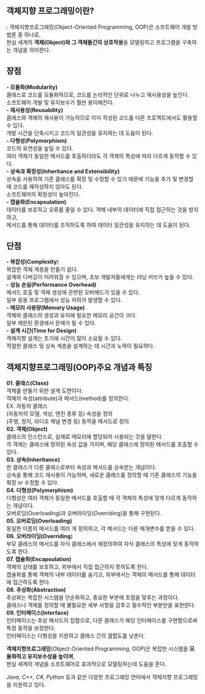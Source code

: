 ## 객체지향 프로그래밍이란?
: 객체지향프로그래밍(Object-Oriented Programming, OOP)은 소프트웨어 개발 방법론 중 하나로,   
현실 세계의 **객체(Object)와 그 객체들간의 상호작용**을 모델링하고 프로그램을 구축하는 개념을 의미한다.


## 장점
**- 모듈화(Modularity)**    
클래스로 코드를 모듈화하므로, 코드를 논리적인 단위로 나누고 재사용성을 높인다.     
소프트웨어 개발 및 유지보수가 훨씬 용이해진다.     
**- 재사용성(Reusability)**     
클래스와 객체의 재사용이 가능하므로 이미 작성된 코드를 다른 프로젝트에서도 활용할 수 있다.     
개발 시간을 단축시키고 코드의 일관성을 유지하는 데 도움이 된다.     
**- 다형성(Polymorphism)**    
코드의 유연성을 높일 수 있다.   
여러 객체가 동일한 메서드를 호출하더라도 각 객체의 특성에 따라 다르게 동작할 수 있다.    
**- 상속과 확장성(Inheritance and Extensibility)**     
상속을 사용하여 기존 클래스를 확장 및 수정할 수 있기 때문에 기능을 추가 및 변경할 때 코드를 재작성하지 않아도 된다.    
소프트웨어의 확장성이 높아진다.    
**- 캡슐화(Encapsulation)**     
데이터를 보호하고 오류를 줄일 수 있다. 객체 내부의 데이터에 직접 접근하는 것을 방지하고,    
메서드를 통해 데이터를 조작하도록 하여 데이터 일관성을 유지하는 데 도움이 된다.    



## 단점
**- 복잡성(Complexity**)    
복잡한 객체 계층을 만들기 쉽다.   
설계와 디버깅이 어려워질 수 있으며, 초보 개발자들에게는 러닝 커브가 높을 수 있다.   
**- 성능 손실(Performance Overhead)**    
메서드 호출 및 객체 생성에 관련된 오버헤드가 있을 수 있다.    
일부 응용 프로그램에서 성능 저하가 발생할 수 있다.    
**- 메모리 사용량(Memory Usage)**    
객체와 클래스의 생성과 유지에 필요한 메모리 공간이 크다.    
일부 제한된 환경에서 문제가 될 수 있다.    
**- 설계 시간(Time for Design)**    
객체지향 설계는 초기에 시간이 많이 소요될 수 있다.    
적절한 클래스 및 상속 계층을 설계하는 데 시간과 노력이 필요하다.



## 객체지향프로그래밍(OOP)주요 개념과 특징   
**01. 클래스(Class)**   
객체를 만들기 위한 설계 도면이다.   
객체의 속성(attribute)과 메서드(method)를 정의한다.    
EX. 자동차 클래스     
    (자동차의 모델, 색상, 엔진 종류 등) 속성을 정의     
    (주행, 정지, 라디오 채널 변경 등) 동작을 메서드로 정의     
**02. 객체(Object)**     
클래스의 인스턴스로, 실제로 메모리에 할당되어 사용되는 것을 말한다.     
각 객체는 클래스에 정의된 속성 값을 가지며, 해당 클래스에 정의된 메서드를 호출할 수 있다.     
**03. 상속(Inheritance)**     
한 클래스가 다른 클래스로부터 속성과 메서드를 상속받는 개념이다.     
상속을 통해 코드 재사용이 가능하며, 새로운 클래스를 정의할 때 기존 클래스의 기능을 확장 or 수정할 수 있다.     
**04. 다형성(Polymorphism)**     
다형성은 여러 객체가 동일한 메서드를 호출할 때 각 객체의 특성에 맞게 다르게 동작하는 개념이다.     
오버로딩(Overloading)과 오버라이딩(Overriding)을 통해 구현된다.     
**05. 오버로딩(Overloading)**     
동일한 이름의 메서드를 여러 개 정의하고, 각 메서드는 다른 매개변수를 받을 수 있다.     
**06. 오버라이딩(Overriding**)     
부모 클래스의 메서드를 자식 클래스에서 재정의하여 자식 클래스의 특성에 맞게 동작하도록 한다.     
**07. 캡슐화(Encapsulation)**     
객체의 상태를 보호하고, 외부에서 직접 접근하지 못하도록 한다.     
캡슐화를 통해 객체의 내부 데이터를 숨기고, 외부에서는 객체의 메서드를 통해 데이터에 접근하도록 한다.     
**08. 추상화(Abstraction)**     
추상화는 복잡한 시스템을 단순화하고, 중요한 부분에 초점을 맞추는 과정이다.     
클래스나 객체를 정의할 때 불필요한 세부 사항을 감추고 필수적인 부분만을 표현한다.     
**09. 인터페이스(Interface)**     
인터페이스는 추상 메서드의 집합으로, 다른 클래스가 해당 인터페이스를 구현함으로써 특정 동작을 보장한다.     
인터페이스는 다형성을 지원하고 클래스 간의 결합도를 낮춘다.     


**객체지향프로그래밍**(Object-Oriented Programming, OOP)은 복잡한 시스템을 **모듈화하고 유지보수성을 높이며**,      
현실 세계의 개념을 소프트웨어로 효과적으로 모델링하는데 도움을 준다.      

*Java, C++, C#, Python* 등과 같은 다양한 프로그래밍 언어에서 객체지향 프로그래밍을 지원하고 있다.     
